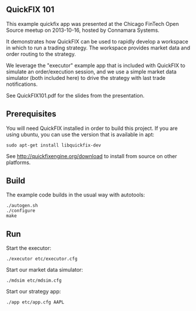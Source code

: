 QuickFIX 101
------------

This example quickfix app was presented at the Chicago FinTech Open Source
meetup on 2013-10-16, hosted by Connamara Systems.

It demonstrates how QuickFIX can be used to rapidly develop a workspace in
which to run a trading strategy.  The workspace provides market data and order
routing to the strategy.

We leverage the "executor" example app that is included with QuickFIX to
simulate an order/execution session, and we use a simple market data simulator
(both included here) to drive the strategy with last trade notifications.

See QuickFIX101.pdf for the slides from the presentation.

Prerequisites
-------------

You will need QuickFIX installed in order to build this project.  If you are
using ubuntu, you can use the version that is available in apt:

    sudo apt-get install libquickfix-dev

See http://quickfixengine.org/download to install from source on other
platforms.

Build
-----

The example code builds in the usual way with autotools:

    ./autogen.sh
    ./configure
    make

Run
---

Start the executor:

    ./executor etc/executor.cfg

Start our market data simulator:

    ./mdsim etc/mdsim.cfg

Start our strategy app:

    ./app etc/app.cfg AAPL

